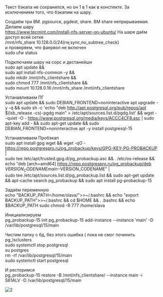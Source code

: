 Текст бэкапа не сохранился, но он 1 в 1 как в конспекте. За исключением того, что бэкапим на шару.

Создаём три ВМ. pgsource, pgdest, share. ВМ share неприрываемая. Делаем шару\
https://www.tecmint.com/install-nfs-server-on-ubuntu/
На шаре даём доступ всей сетке\
/mnt/nfs_share  10.128.0.0/24(rw,sync,no_subtree_check)\
и проверяем, что фаервол не включен\
sudo ufw status

Подключаем шару на сорс и дестанейшн\
sudo apt update &&\
sudo apt install nfs-common -y &&\
sudo mkdir /mnt/nfs_clientshare &&\
sudo chmod 777 /mnt/nfs_clientshare &&\
sudo mount 10.128.0.16:/mnt/nfs_share  /mnt/nfs_clientshare

Устанавливаем ПГ\
sudo apt update && sudo DEBIAN_FRONTEND=noninteractive apt upgrade -y -q && sudo sh -c 'echo "deb http://apt.postgresql.org/pub/repos/apt $(lsb_release -cs)-pgdg main" > /etc/apt/sources.list.d/pgdg.list' && wget --quiet -O - https://www.postgresql.org/media/keys/ACCC4CF8.asc | sudo apt-key add - && sudo apt-get update && sudo DEBIAN_FRONTEND=noninteractive apt -y install postgresql-15

Устанавливаем Пробэкап\
sudo apt install gpg wget  &&
wget -qO - https://repo.postgrespro.ru/pg_probackup/keys/GPG-KEY-PG-PROBACKUP | \
sudo tee /etc/apt/trusted.gpg.d/pg_probackup.asc &&
. /etc/os-release &&
echo "deb [arch=amd64] https://repo.postgrespro.ru/pg_probackup/deb $VERSION_CODENAME main-$VERSION_CODENAME" | \
sudo tee /etc/apt/sources.list.d/pg_probackup.list &&
sudo apt-get update &&
apt-cache search pg_probackup &&
sudo apt install pg-probackup-15

Задаём переменную\
echo "BACKUP_PATH=/home/slava/">>~/.bashrc &&
echo "export BACKUP_PATH">>~/.bashrc &&
cd $HOME &&
. .bashrc &&
echo $BACKUP_PATH
sudo chmod -R 777 /home/slava

Инициализируем\
pg_probackup-15 init
pg_probackup-15 add-instance --instance 'main' -D /var/lib/postgresql/15/main

Чистим папку с бд, без этого ошибка ( пока не смог починить\
pg_lsclusters \
sudo systemctl stop postgresql \
su postgres \
rm -rf /var/lib/postgresql/15/main \
sudo systemctl start postgresql 

И ресторимся\
pg_probackup-15 restore -B /mnt/nfs_clientshare/ --instance main -i S61ALV -D /var/lib/postgresql/15/main

![2](https://github.com/fvslava/pg_education/assets/50954994/596856b0-715b-468f-bba5-c553bcea7939)

